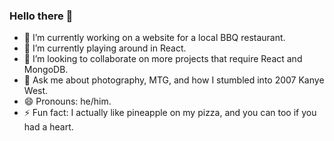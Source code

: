 ### Hello there 👋

- 🔭 I’m currently working on a website for a local BBQ restaurant.
- 🌱 I’m currently playing around in React.
- 👯 I’m looking to collaborate on more projects that require React and MongoDB.
- 💬 Ask me about photography, MTG, and how I stumbled into 2007 Kanye West.
- 😄 Pronouns: he/him.
- ⚡ Fun fact: I actually like pineapple on my pizza, and you can too if you had a heart.

<!-- [![Andrew's GitHub stats](https://github-readme-stats.vercel.app/api?username=andrewtranmsw&show_icons=true&theme=dracula)](https://github.com/andrewtranmsw/github-readme-stats)

[![Top Langs](https://github-readme-stats.vercel.app/api/top-langs/?username=andrewtranmsw&layout=compact&theme=dracula)](https://github.com/andrewtranmsw/github-readme-stats) -->

<!--
**AndrewTranMSW/andrewtranmsw** is a ✨ _special_ ✨ repository because its `README.md` (this file) appears on your GitHub profile.

Here are some ideas to get you started:

- 🔭 I’m currently working on ...
- 🌱 I’m currently learning ...
- 👯 I’m looking to collaborate on ...
- 🤔 I’m looking for help with ...
- 💬 Ask me about ...
- 📫 How to reach me: ...
- 😄 Pronouns: ...
- ⚡ Fun fact: ...
-->
